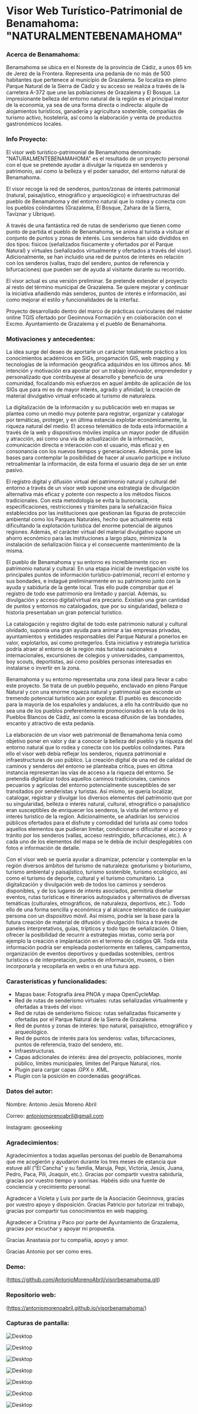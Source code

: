 Visor Web Turístico-Patrimonial de Benamahoma: "NATURALMENTEBENAMAHOMA"
======================================

### Acerca de Benamahoma:

Benamahoma se ubica en el Noreste de la provincia de Cádiz, a unos 65 km de Jerez de la Frontera. Representa una pedanía de no más de 500 habitantes que pertenece al municipio de Grazalema. Se localiza en pleno Parque Natural de la Sierra de Cádiz y su acceso se realiza a través de la carretera A-372 que une las poblaciones de Grazalema y El Bosque. La impresionante belleza del entorno natural de la región es el principal motor de la economía, ya sea de una forma directa o indirecta: alquile de alojamientos turísticos, ganadería y agricultura sostenible, compañías de turismo activo, hostelería, así como la elaboración y venta de productos gastronómicos locales.

### Info Proyecto:

El visor web turístico-patrimonial de Benamahoma denominado "NATURALMENTEBENAMAHOMA" es el resultado de un proyecto personal con el que se pretende ayudar a divulgar la riqueza en senderos y patrimonio, así como la belleza y el poder sanador, del entorno natural de Benamahoma.

El visor recoge la red de senderos, puntos/zonas de interés patrimonial (natural, paisajístico, etnográfico y arqueológico) e infraestructuras del pueblo de Benamahoma y del entorno natural que lo rodea y conecta con los pueblos colindantes (Grazalema, El Bosque, Zahara de la Sierra, Tavíznar y Ubrique).

A través de una fantástica red de rutas de senderismo que tienen como punto de partida el pueblo de Benamahoma, se anima al turista a visituar el conjunto de puntos y zonas de 
interés. Los senderos han sido divididos en dos tipos: físicos (señalizados físicamente y ofertados por el Parque Natural) y virtuales (señalizados virtualmente y ofertados a través del visor). Adicionalmente, se han incluido una red de puntos de interés en relación con los senderos (vallas, trazo del sendero, puntos de referencia y bifurcaciones) que pueden ser de ayuda al visitante durante su recorrido.

El visor actual es una versión preliminar. Se pretende extender el proyecto al resto del término municipal de Grazalema. Se quiere mejorar y continuar la iniciativa añadiendo más senderos, puntos de interés e información, así como mejorar el estilo y funcionalidades de la interfaz.

Proyecto desarrollado dentro del marco de prácticas curriculares del máster online TGIS ofertado por Geoinnova Formación y en colaboración con el Excmo. Ayuntamiento de Grazalema y el pueblo de Benamahoma.

### Motivaciones y antecedentes:

La idea surge del deseo de aportarle un carácter totalmente práctico a los conocimientos académicos en SIGs, progamación GIS, web mapping y tecnologías de la información geográfica adquiridos en los últimos años. Mi intención y motivación era apostar por un trabajo innovador, emprendedor y personalizado que contribuyese al desarrollo y beneficio de una comunidad, focalizando mis esfuerzos en aquel ámbito de aplicación de los SIGs que para mí es de mayor interés, agrado y afinidad; la creación de material divulgativo virtual enfocado al turismo de naturaleza.

La digitalización de la información y su publicación web en mapas se plantea como un medio muy potente para registrar, organizar y catalogar por temáticas, proteger, y en última estancia explotar económicamente, la riqueza natural del medio. El acceso telemático de toda esta información a través de la web y dispositivos móviles implica un mayor poder de difusión y atracción, así como una vía de actualización de la información, comunicación directa e interacción con el usuario, más eficaz y en consonancia con los nuevos tiempos y generaciones. Además, pone las bases para contemplar la posibilidad de hacer al usuario partícipe e incluso retroalimentar la información, de esta forma el usuario deja de ser un ente pasivo.

El registro digital y difusión virtual del patrimonio natural y cultural del entorno a través de un visor web supone una estrategia de divulgación alternativa más eficaz y potente con respecto a los métodos físicos tradicionales. Con esta metodología se evita la burocracia, especificaciones, restricciones y trámites para la señalización física establecidos por las instituciones que gestionan las figuras de protección ambiental como los Parques Naturales, hecho que actualmente está dificultando la explotación turística del enorme potencial de algunos regiones. Además, el carácter virtual del material divulgativo supone un ahorro económico para las instituciones a largo plazo, minimiza la instalación de señalización física y el consecuente mantenimiento de la misma. 

El pueblo de Benamahoma y su entorno es increíblemente rico en patrimonio natural y cultural. En una etapa inicial de investigación visité los principales puntos de información turístico-patrimonial, recorrí el entorno y sus bondades, e indagué preliminarmente en su patrimonio junto con la ayuda y sabiduría de la gente local. Tras ello pude comprobar que el registro de todo ese patrimonio era limitado y parcial. Además, su divulgación y acceso digital/virtual era precario. Existían una gran cantidad de puntos y entornos no catalogados, que por su singularidad, belleza o historia presentaban un gran potencial turístico.

La catalogación y registro digital de todo este patrimonio natural y cultural olvidado, suponía una gran ayuda para animar a las empresas privadas, ayuntamientos y entidades responsables del Parque Natural a ponerlos en valor, explotarlos, así como protegerlos. Esta iniciativa y estrategia turística podría atraer al entorno de la región más turistas nacionales e internacionales, excursiones de colegios y universidades, campamentos, boy scouts, deportistas, así como posibles personas interesadas en instalarse o invertir en la zona.

Benamahoma y su entorno representaba una zona ideal para llevar a cabo este proyecto. Se trata de un pueblo pequeño, enclavado en pleno Parque Natural y con una enorme riqueza natural y patrimonial que esconde un tremendo potencial turístico aún por explotar. El pueblo es desconocido para la mayoría de los españoles y andaluces, a ello ha contribuido que no sea una de los pueblos preferentemente promocionados en la ruta de los Pueblos Blancos de Cádiz, así como la escasa difusión de las bondades, encanto y atractivo de esta pedanía.


La elaboración de un visor web patrimonial de Benamahoma tenía como objetivo poner en valor y dar a conocer la belleza del pueblo y la riqueza del entorno natural que lo rodea y conecta con los pueblos colindantes. Para ello el visor web debía reflejar los senderos, riqueza patrimonial e infraestructuras de uso público. La creación digital de una red de calidad de caminos y senderos del entorno se planteaba crítica, pues en última instancia representan las vías de acceso a la riqueza del entorno. Se pretendía digitalizar todos aquellos caminos tradicionales, caminos pecuarios y agrícolas del entorno potencialmente susceptibles de ser transitados por senderistas y turistas. Así mismo, se quería localizar, catalogar, registrar y divulgar los diversos elementos del patrimonio que por su singularidad, belleza o interés natural, cultural, etnográfico o paisajístico eran susceptibles de enriquecer los senderos, la visita del entorno y el interés turístico de la regíon. Adicionalmente, se añadirían los servicios públicos ofertados para el disfrute y comodidad del turista así como todos aquellos elementos que pudieran limitar, condicionar o dificultar el acceso y tránito por los senderos (vallas, acceso restringido, bifurcaciones, etc.). A cada uno de los elementos del mapa se le debía de incluir desplegables con fotos e información de detalle. 

Con el visor web se quería ayudar a dinamizar, potenciar y contemplar en la región diversos ámbitos del turismo de naturaleza: geoturismo y bioturismo, turismo ambiental y paisajístico, turismo sostenible, turismo ecológico, así como el turismo de deporte, cultural y el turismo comunitario. La digitalización y divulgación web de todos los caminos y senderos disponibles, y de los lugares de interés asociados, permitiría diseñar eventos, rutas turísticas e itinerarios autoguiados y alternativos de diversas temáticas (culturales, etnográficos, de naturaleza, deportivos, etc.). Todo ello de una forma sencilla y económica y al alcance telemático de cualquier persona con un dispositivo móvil. Así mismo, podría ser la base para la futura creación de material de difusión y divulgación física a través de paneles interpretativos, guías, trípticos y todo tipo de señalización. O bien, ofrecer la posibilidad de recurrir a estrategias mixtas, como sería por ejemplo la creación e implantación en el terreno de códigos QR. Toda esta información podría ser empleada posteriormente en talleres, campamentos, organización de eventos deportivos y quedadas sostenibles, centros turísticos o de interpretación, puntos de información, museos, o bien incorporarla y recopilarla en webs o en una futura app.


### Carasterísticas y funcionalidades:

* Mapas base: Fotografía área PNOA y mapa OpenCycleMap.
* Red de rutas de senderismo virtuales: rutas señalizadas virtualmente y ofertadas a través del visor.
* Red de rutas de senderismo físicos: rutas señalizadas físicamente y ofertadas por el Parque Natural de la Sierra de Grazalema.
* Red de puntos y zonas de interés: tipo natural, paisajístico, etnográfico y arqueológico.
* Red de puntos de interés para los senderos: vallas, bifurcaciones, puntos de referencia, trazo del sendero, etc.
* Infraestructuras.
* Capas adicionales de interés: área del proyecto, poblaciones, monte público, límites municipales, límites del Parque Natural, ríos.
* Plugin para cargar capas .GPX o .KML.
* Plugin con la posición en coordenadas geográficas.

### Datos del autor:

Nombre: Antonio Jesús Moreno Abril

Correo: antoniomorenoabril@gmail.com

Instagram: geoseeking

### Agradecimientos:

Agradecimientos a todas aquellas personas del pueblo de Benamahoma que me acogierón y ayudaron durante los tres meses de estancia que estuve allí ("El Cancha" y su familia, Maruja, Pepi, Victoria, Jesús, Juana, Pedro, Paca, Pili, Joaquín, etc.). Gracias por compartir vuestra sabiduría, gracias por vuestro tiempo y sonrisas. Habéis sido una fuente de conciencia y crecimiento personal.

Agradecer a Violeta y Luis por parte de la Asociación Geoinnova, gracias por vuestro apoyo y disposición. Gracias Patricio por tutorizar mi trabajo, gracias por compartir tus conocimientos en web mapping.

Agradecer a Cristina y Paco por parte del Ayuntamiento de Grazalema, gracias por escuchar y apoyar mi propuesta.

Gracias Anastasia por tu compañía, apoyo y amor.

Gracias Antonio por ser como eres.

### Demo:

(https://github.com/AntonioMorenoAbril/visorbenamahoma.git)

### Repositorio web:

(https://antoniomorenoabril.github.io/visorbenamahoma/)

### Capturas de pantalla:

![Desktop](https://github.com/AntonioMorenoAbril/visorbenamahoma/blob/version4/assets/img/readme/Capture0.png)

![Desktop](https://github.com/AntonioMorenoAbril/visorbenamahoma/blob/version1/images/readme/Capture1.png)

![Desktop](https://github.com/AntonioMorenoAbril/visorbenamahoma/blob/version1/images/readme/Capture2.png)

![Desktop](https://github.com/AntonioMorenoAbril/visorbenamahoma/blob/version1/images/readme/Capture3.png)

![Desktop](https://github.com/AntonioMorenoAbril/VisorBenamahoma/blob/version1/images/readme/Capture4.png)

![Desktop](https://github.com/AntonioMorenoAbril/VisorBenamahoma/blob/version1/images/readme/Capture5.png)

![Desktop](https://github.com/AntonioMorenoAbril/VisorBenamahoma/blob/version1/images/readme/Capture6.png)
